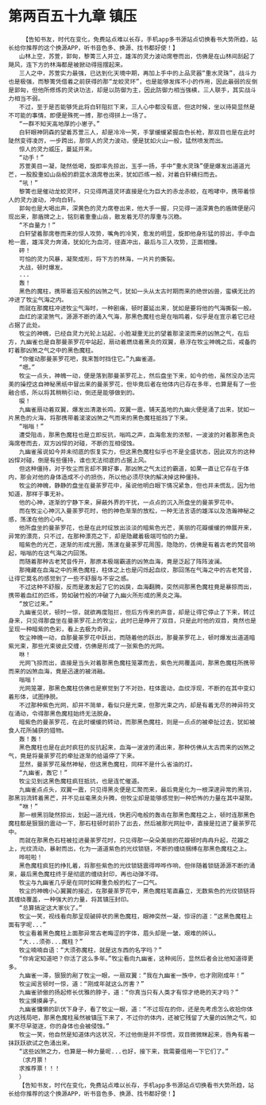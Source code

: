 # 第两百五十九章 镇压
        【告知书友，时代在变化，免费站点难以长存，手机app多书源站点切换看书大势所趋，站长给你推荐的这个换源APP，听书音色多、换源、找书都好使！】
       山林上空，苏萱，郭匈，黎箐三人并立，雄浑的灵力波动席卷而出，仿佛是在山林间刮起了飓风，连下方的林海都是被掀动得摇摆起来。
       三人之中，苏萱实力最强，已达到化天境中期，再加上手中的上品灵器“重水灵珠”，战斗力也是极强，而黎箐凭借着之前获得的那“龙蛟灵环”，也是能够发挥不小的作用，因此最弱的反倒是郭匈，但他所修炼的灵诀功法，却是以防御为主，因此防御力相当强横，三人联手，其实战斗力相当不弱。
       不过，至于是否能够凭此将白轩阻拦下来，三人心中都没有底，但这时候，坐以待毙显然是不可能的事情，即便是殊死一搏，那也得拼上一场了。
       “一群不知天高地厚的小崽子。”
       白轩眼神阴森的望着苏萱三人，却是冷冷一笑，手掌缓缓紧握血色长枪，那双目也是在此时陡然变得凌厉，一步跨出，那惊人的灵力波动，便是犹如火山一般，猛然喷发而出。
       惊人的灵力威压，蔓延开来。
       “动手！”
       苏萱美目一凝，陡然低喝，旋即率先掠出，玉手一扬，手中“重水灵珠”便是爆发出道道光芒，一股股重如山岳般的蔚蓝水浪席卷出来，犹如匹练一般，对着白轩横扫而去。
       “吼！”
       黎箐也是催动龙蛟灵环，只见得两道灵环直接是化为巨大的赤龙赤蛟，在咆哮中，携带着惊人的灵力波动，冲向白轩。
       郭匈也是大喝出声，深黄色的灵力席卷出来，他大手一握，只见得一道深黄色的盾牌便是闪现出来，那盾牌之上，铭刻着重重山岳，散发着无尽的厚重与沉稳。
       “不自量力！”
       白轩望着那席卷而来的惊人攻势，嘴角的冷笑，愈发的明显，旋即他身形猛的掠出，手中血枪一震，雄浑灵力奔涌，犹如化为血河，径直冲出，最后与三人攻势，正面相撞。
       砰！
       可怕的灵力风暴，凝聚成形，将下方的林海，一片片的撕裂。
       大战，顿时爆发。
       ...
       轰！
       黑色的魔柱，携带着滔天般的凶煞之气，犹如一头从太古时期而来的绝世凶兽，蛮横无比的冲进了牧尘气海之内。
       而就在那魔柱冲进牧尘气海时，一种剧痛，顿时蔓延出来，犹如是要将他的气海撕裂一般。
       血红的滚滚煞气，源源不断的涌入气海，那黑色魔柱也是在嗡鸣着，似乎是在宣示着它已经占据了此处。
       牧尘的神魄，已经自灵力光轮上站起，小脸凝重无比的望着那滚滚而来的凶煞之气，在后方，九幽雀也是自那曼荼罗花中站起，扇动着燃烧着黑炎的双翼，悬浮在牧尘神魄之后，戒备的盯着那凶煞之气之中的黑色魔柱。
       “你催动那曼荼罗花吧，我来暂时挡住它。”九幽雀道。
       “嗯。”
       牧尘一点头，神魄一动，便是落到那曼荼罗花上，然后盘坐下来，如今的他，虽然没办法完美的操控这自神秘黑纸中冒出来的曼荼罗花，但毕竟后者在他体内已存在多年，也算是有了一些融合感，所以将其稍稍引动，倒还是能够做到的。
       唳！
       九幽雀扇动着双翼，爆发出清澈长鸣，双翼一震，铺天盖地的九幽火便是涌了出来，犹如一片黑色的火海，将那携带着滚滚凶煞之气而来的黑色魔柱抵挡了下来。
       “嗡嗡！”
       遭受阻击，那黑色魔柱也是立即反抗，嗡鸣之声，血海愈发的浓郁，一波波的对着那黑色炎海席卷而去，双方凶悍的对碰，不断的互相侵蚀。
       九幽雀虽说如今并未彻底的恢复实力，但这黑色魔柱似乎也不是全盛状态，因此双方的这种凶悍对碰，倒是有些僵持，谁也无法彻底的占据上风。
       但这种僵持，对于牧尘而言却不算好事，那凶煞之气太过的霸道，如果一直让它存在于体内，那会对他的身体造成不小的损伤，所以他必须尽快的解决掉这种僵持。
       牧尘的神魄，静静的盘坐在曼荼罗花中，虽说他明白眼下情况紧急，但也并未慌乱，因为他知道，那样于事无补。
       他的心神，逐渐的宁静下来，屏蔽外界的干扰，一点点的沉入所盘坐的曼荼罗花中。
       而在牧尘心神沉入曼荼罗花时，他的神色渐渐的放松，一种无法言语的雄浑以及浩瀚神秘之感，荡漾在他的心中。
       他所盘坐的曼荼罗花，也是在此时绽放出淡淡的暗紫色光芒，美丽的花瓣缓缓的伸展开来，异常的漂亮，只不过，在那种漂亮之下，却是隐藏着极端可怕的力量。
       暗紫色的光芒，逐渐的形成光圈，荡漾在曼荼罗花周围，隐隐的，仿佛是有着古老的梵音响起，嗡嗡的在这气海之内回荡。
       而随着那种古老梵音传开，那原本极端霸道的凶煞血海，竟是泛起了阵阵波澜。
       那掩藏在血海之中的黑色魔柱，柱体之上也是闪烁起血纹，那回荡在气海之中的古老梵音，让得它莫名的感觉到了一些不舒服与不安之感。
       不过这种不舒服，反而是激发起了它的凶戾，血海翻腾，突然间那黑色魔柱竟是暴掠而出，携带着血红的匹练，势如破竹般的冲破了九幽火所形成的黑炎之海。
       “放它过来。”
       九幽雀见状，顿时一惊，就欲再度阻拦，但后方传来的声音，却是让得它停止了下来，转过身来，只见得那盘坐在曼荼罗花上的牧尘，此时已是睁开了双目，只是此时他的双目，竟然也是呈现一种暗紫的色彩，看上去极为奇异。
       牧尘神魄一动，自那曼荼罗花中跃出，而随着他的跃出，那曼荼罗花上，顿时爆发出道道暗紫光束，那些光束彼此交缠，仿佛是形成了一张紫色的光网。
       咻！
       光网飞掠而出，直接是当头对着那黑色魔柱笼罩而去，紫色光网覆盖间，那黑色魔柱所携带而来的凶煞血海，竟是迅速的被消融。
       嗡嗡！
       光网笼罩，那黑色魔柱仿佛也是察觉到了不对劲，柱体震动，血纹浮现，不断的在其中变幻着形体，试图挣脱。
       不过那种紫色光网，却并不简单，看似只是光束，但那光束之内，却是有着无尽的神异符文在涌动，令得那黑色魔柱始终无法脱身。
       暗紫色的曼荼罗花，在此时缓缓的转动，而那黑色魔柱，则是一点点的被牵扯过去，犹如被食人花所捕获的猎物。
       轰！轰！
       黑色魔柱也是在此时疯狂的反抗起来，血海一波波的涌出来，那种仿佛从太古而来的凶煞之气，竟是将曼荼罗花的牵扯逐渐的给逼停了下来。
       显然，曼荼罗花虽然神秘，但这黑色魔柱，同样不是什么省油的灯。
       “九幽雀，轰它！”
       牧尘见到这黑色魔柱疯狂抵抗，也是连忙催道。
       九幽雀点点头，双翼一震，只见得黑炎便是汇聚而来，最后竟是化为一根深邃异常的黑羽，那黑羽流转着黑芒，并不见丝毫黑炎升腾，但牧尘却是能够感觉到一种恐怖的力量在其中凝聚。
       “咻！”
       那一根黑羽陡然掠出，划起一道光线，快若闪电般的轰击在那黑色魔柱之上，顿时连那黑色魔柱都是狠狠的震动一下，那石柱顿时前扑了出去，然后被那光网扯中，直接是拉进了曼荼罗花中。
       而就在那黑色石柱被拉进曼荼罗花时，只见得那一朵朵美丽的花瓣顿时冉冉升起，花瓣之上，光纹流动，暴射而出，化为一道道紫色的光纹锁链，不断的缠绕捆缚在那黑色魔柱之上。
       哗啦啦！
       黑色魔柱疯狂的挣扎着，将那些紫色的光纹锁链震得哗哗作响，但伴随着锁链源源不断的涌来，最后黑色魔柱终于是彻底的缠绕封印，再也动弹不得。
       牧尘与九幽雀几乎是在同时如释重负般的松了一口气。
       牧尘的神魄小心翼翼的接近，在那曼荼罗花中，黑色魔柱笔直矗立，无数紫色的光纹锁链将其缠绕覆盖，一种强大的力量，将其镇压封印。
       “总算搞定这大家伙了。”
       牧尘一笑，视线看向那呈现破碎状的黑色魔柱，眼神突然一凝，惊讶的道：“这黑色魔柱上面有字呢...”
       牧尘看着黑色魔柱上面那异常古老晦涩的字体，眉头却是一皱，艰难的辨认。
       “大...须弥...魔柱？”
       牧尘喃喃自语：“大须弥魔柱，就是这东西的名字吗？”
       “你肯定知道吧？你活了这么多年。”牧尘看向九幽雀，这种阅历，显然后者会比他知道得更多。
       九幽雀一滞，狠狠的剐了牧尘一眼，一扇双翼：“我在九幽雀一族中，也才刚刚成年！”
       牧尘闻言顿时一惊，道：“刚成年就这么厉害？”
       九幽雀骄傲的扬起修长优雅的脖子，道：“你真当只有人类才有惊才绝艳的天才吗？”
       牧尘摸摸鼻子。
       九幽雀慵懒的趴伏下身子，看了牧尘一眼，道：“不过现在的你，还是先考虑怎么收拾你体内这残局吧，那黑色魔柱虽然被镇压下来了，不过你的体内，还被它残留了大量的凶煞之气，如果不尽早驱逐，你的身体也会被侵蚀。”
       牧尘一笑，他自然是知道体内这状况，不过他倒是并不惊慌，双目微微眯起来，唇角有着一抹跃跃欲试之色涌出来。
       “这些凶煞之力，也算是一种力量呢...也好，接下来，我需要借用一下它们了。”
       （求月票！
       求推荐票！！！
       ）
       【告知书友，时代在变化，免费站点难以长存，手机app多书源站点切换看书大势所趋，站长给你推荐的这个换源APP，听书音色多、换源、找书都好使！】